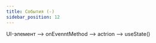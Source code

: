 ```yaml
---
title: События (-)
sidebar_position: 12
---
```


UI-элемент --> onEvenntMethod --> actrion --> useState()
